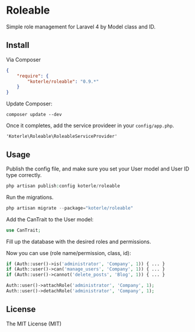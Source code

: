 # Roleable

Simple role management for Laravel 4 by Model class and ID.


## Install

Via Composer

``` json
{
    "require": {
        "koterle/roleable": "0.9.*"
    }
}
```

Update Composer:

    composer update --dev

Once it completes, add the service provideer in your `config/app.php`.

    'Koterle\Roleable\RoleableServiceProvider'


## Usage

Publish the config file, and make sure you set your User model and User ID type
correctly.

``` php
php artisan publish:config koterle/roleable
```

Run the migrations.

``` php
php artisan migrate --package="koterle/roleable"
```

Add the CanTrait to the User model:
``` php
use CanTrait;
```

Fill up the database with the desired roles and permissions.

Now you can use (role name/permission, class, id):
``` php
if (Auth::user()->is('administrator', 'Company', 1)) { ... }
if (Auth::user()->can('manage_users', 'Company', 1)) { ... }
if (Auth::user()->cannot('delete_posts', 'Blog', 1)) { ... }

Auth::user()->attachRole('administrator', 'Company', 1);
Auth::user()->detachRole('administrator', 'Company', 1);
```


## License

The MIT License (MIT)